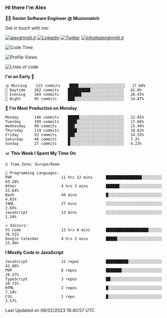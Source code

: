 ### Hi there I'm Alex

👨‍💻 __Senior Software Engineer @ Musixmatch__

Get in touch with me:

[![alexghirelli.it](https://img.shields.io/static/v1?label=alexghirelli.it&message=%20&color=red&logo=&style=flat-square&logoColor=white)](https://www.alexghirelli.it/)
[![Linkedin](https://img.shields.io/static/v1?label=Linkedin&message=%20&color=blue&logo=Linkedin&style=flat-square&logoColor=white)](https://linkedin.com/in/alexghirelli)
[![Twitter](https://img.shields.io/static/v1?label=Twitter&message=%20&color=blue&logo=Twitter&style=flat-square&logoColor=white)](https://twitter.com/alexGhirelli)
[![info@alexghirelli.it](https://img.shields.io/static/v1?label=info@alexghirelli.it&message=%20&color=red&logo=gmail&style=flat-square&logoColor=white)](mailto:info@alexghirelli.it)

<!--START_SECTION:waka-->
![Code Time](http://img.shields.io/badge/Code%20Time-7%2C320%20hrs%206%20mins-blue)

![Profile Views](http://img.shields.io/badge/Profile%20Views-0-blue)

![Lines of code](https://img.shields.io/badge/From%20Hello%20World%20I%27ve%20Written-812%20Thousand%20lines%20of%20code-blue)

**I'm an Early 🐤** 

```text
🌞 Morning    113 commits    ████░░░░░░░░░░░░░░░░░░░░░   17.68% 
🌆 Daytime    262 commits    ██████████░░░░░░░░░░░░░░░   41.0% 
🌃 Evening    169 commits    ██████░░░░░░░░░░░░░░░░░░░   26.45% 
🌙 Night      95 commits     ███░░░░░░░░░░░░░░░░░░░░░░   14.87%

```
📅 **I'm Most Productive on Monday** 

```text
Monday       146 commits    █████░░░░░░░░░░░░░░░░░░░░   22.85% 
Tuesday      109 commits    ████░░░░░░░░░░░░░░░░░░░░░   17.06% 
Wednesday    99 commits     ███░░░░░░░░░░░░░░░░░░░░░░   15.49% 
Thursday     119 commits    ████░░░░░░░░░░░░░░░░░░░░░   18.62% 
Friday       93 commits     ███░░░░░░░░░░░░░░░░░░░░░░   14.55% 
Saturday     46 commits     █░░░░░░░░░░░░░░░░░░░░░░░░   7.2% 
Sunday       27 commits     █░░░░░░░░░░░░░░░░░░░░░░░░   4.23%

```


📊 **This Week I Spent My Time On** 

```text
⌚︎ Time Zone: Europe/Rome

💬 Programming Languages: 
PHP                      11 hrs 12 mins      ████████████████░░░░░░░░░   65.28% 
Other                    4 hrs 3 mins        ██████░░░░░░░░░░░░░░░░░░░   23.64% 
Bash                     49 mins             █░░░░░░░░░░░░░░░░░░░░░░░░   4.82% 
YAML                     27 mins             ░░░░░░░░░░░░░░░░░░░░░░░░░   2.65% 
JavaScript               13 mins             ░░░░░░░░░░░░░░░░░░░░░░░░░   1.34%

🔥 Editors: 
VS Code                  13 hrs 8 mins       ███████████████████░░░░░░   76.51% 
Google Calendar          4 hrs 2 mins        █████░░░░░░░░░░░░░░░░░░░░   23.49%

```

**I Mostly Code in JavaScript** 

```text
JavaScript               12 repos            ██████████░░░░░░░░░░░░░░░   42.86% 
PHP                      8 repos             ███████░░░░░░░░░░░░░░░░░░   28.57% 
TypeScript               3 repos             ██░░░░░░░░░░░░░░░░░░░░░░░   10.71% 
HTML                     2 repos             █░░░░░░░░░░░░░░░░░░░░░░░░   7.14% 
CSS                      1 repo              █░░░░░░░░░░░░░░░░░░░░░░░░   3.57%

```



 Last Updated on 06/02/2023 18:40:57 UTC
<!--END_SECTION:waka-->
